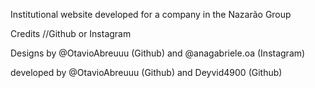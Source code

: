 Institutional website developed for a company in the Nazarão Group

Credits
//Github or Instagram

Designs by
@OtavioAbreuuu (Github) and @anagabriele.oa (Instagram)

developed by
@OtavioAbreuuu (Github) and Deyvid4900 (Github)

